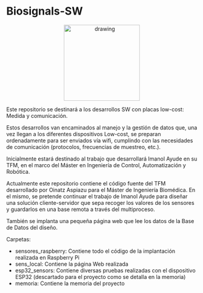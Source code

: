 # Biosignals-SW

<p align="center">
<img src="https://user-images.githubusercontent.com/46607004/154055355-a45a597b-4c16-4460-a285-ad0554636bdf.png" alt="drawing" width="200"/>
</p>

Este repositorio se destinará a los desarrollos SW con placas low-cost: Medida y comunicación.

Estos desarrollos van encaminados al manejo y la gestión de datos que, una vez llegan a los diferentes dispositivos Low-cost, se preparan ordenadamente para ser enviados vía wifi, cumplindo con las necesidades de comunicación (protocolos, frecuencias de muestreo, etc.). 

Inicialmente estará destinado al trabajo que desarrollará Imanol Ayude en su TFM, en el marco del Máster en Ingeniería de Control, Automatización y Robótica.

Actualmente este repositorio contiene el código fuente del TFM desarrollado por Oinatz Aspiazu para el Máster de Ingeniería Biomédica. En el mismo, se pretende continuar el trabajo de Imanol Ayude para diseñar una solución cliente-servidor que sepa recoger los valores de los sensores y guardarlos en una base remota a través del multiproceso.

También se implanta una pequeña página web que lee los datos de la Base de Datos del diseño.

Carpetas:

- sensores_raspberry: Contiene todo el código de la implantación realizada en Raspberry Pi
- sens_local: Contiene la página Web realizada
- esp32_sensors: Contiene diversas pruebas realizadas con el dispositivo ESP32 (descartado para el proyecto como se detalla en la memoria)
- memoria: Contiene la memoria del proyecto
